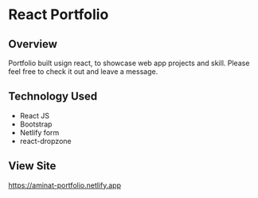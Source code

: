 # React Portfolio

## Overview
Portfolio built usign react, to showcase web app projects and skill. Please feel free to check it out and leave a message.

## Technology Used
- React JS
- Bootstrap
- Netlify form
- react-dropzone


## View Site
https://aminat-portfolio.netlify.app
